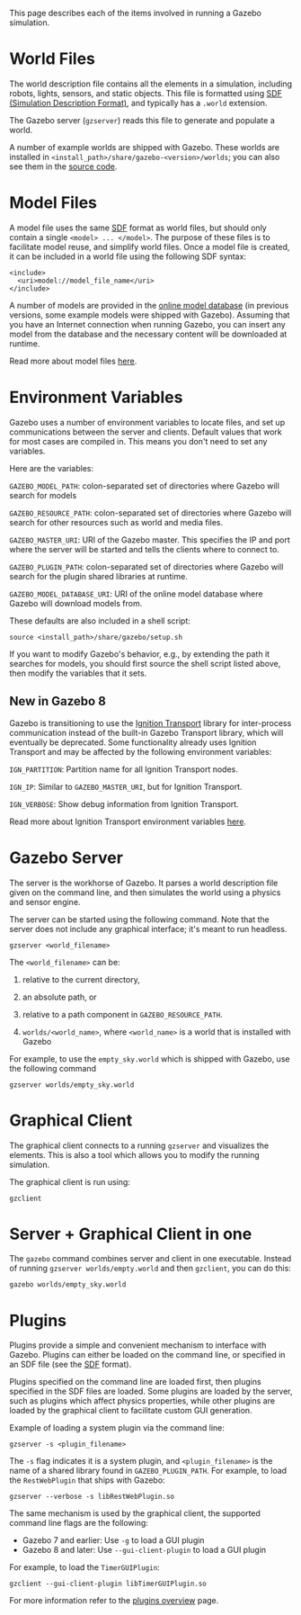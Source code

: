 This page describes each of the items involved in running a Gazebo simulation.

# World Files

The world description file contains all the elements in a simulation, including robots, lights, sensors, and static objects. This file is formatted using [SDF (Simulation Description Format)](http://gazebosim.org/sdf.html), and typically has a `.world` extension.

The Gazebo server (`gzserver`) reads this file to generate and populate a world.

A number of example worlds are shipped with Gazebo. These worlds are installed in `<install_path>/share/gazebo-<version>/worlds`;
you can also see them in the [source code](https://bitbucket.org/osrf/gazebo/src/default/worlds/).

# Model Files

A model file uses the same [SDF](http://gazebosim.org/sdf.html) format as world files, but should only contain a single `<model> ... </model>`. The purpose of these files is to facilitate model reuse, and simplify world files. Once a model file is created, it can be included in a world file using the following SDF syntax:

~~~
<include>
  <uri>model://model_file_name</uri>
</include>
~~~

A number of models are provided in the [online model database](http://bitbucket.org/osrf/gazebo_models) (in previous versions, some example models were shipped with Gazebo).  Assuming that you have an Internet connection when running Gazebo, you can insert any model from the database and the necessary content will be downloaded at runtime.

Read more about model files [here](http://gazebosim.org/tutorials?tut=build_model).

# Environment Variables

Gazebo uses a number of environment variables to locate files, and set up
communications between the server and clients.  Default values that work for
most cases are compiled in. This means you don't need to set any variables.

Here are the variables:

`GAZEBO_MODEL_PATH`: colon-separated set of directories where Gazebo will search for models

`GAZEBO_RESOURCE_PATH`: colon-separated set of directories where Gazebo will search for other resources such as world and media files.

`GAZEBO_MASTER_URI`: URI of the Gazebo master. This specifies the IP and port where the server will be started and tells the clients where to connect to.

`GAZEBO_PLUGIN_PATH`: colon-separated set of directories where Gazebo will search for the plugin shared libraries at runtime.

`GAZEBO_MODEL_DATABASE_URI`: URI of the online model database where Gazebo will download models from.

These defaults are also included in a shell script:

~~~
source <install_path>/share/gazebo/setup.sh
~~~

If you want to modify Gazebo's behavior, e.g., by extending the path it searches for models, you should first source the shell script listed above, then modify the variables that it sets.

## New in Gazebo 8

Gazebo is transitioning to use the [Ignition Transport](https://ignitionrobotics.org/libs/transport)
library for inter-process communication instead of the built-in
Gazebo Transport library, which will eventually be deprecated.
Some functionality already uses Ignition Transport and may be affected by the
following environment variables:

`IGN_PARTITION`: Partition name for all Ignition Transport nodes.

`IGN_IP`: Similar to `GAZEBO_MASTER_URI`, but for Ignition Transport.

`IGN_VERBOSE`: Show debug information from Ignition Transport.

Read more about Ignition Transport environment variables
[here](http://ignition-transport.readthedocs.io/en/ign-transport3/environment_variables/env_variables.html).

# Gazebo Server

The server is the workhorse of Gazebo. It parses a world description file given on the command line, and then simulates the world using a physics and sensor engine.

The server can be started using the following command.  Note that the server does not include any graphical interface; it's meant to run headless.

~~~
gzserver <world_filename>
~~~

The `<world_filename>` can be:

1. relative to the current directory,

2. an absolute path, or

3. relative to a path component in `GAZEBO_RESOURCE_PATH`.

4. `worlds/<world_name>`, where `<world_name>` is a world that is installed with Gazebo

For example, to use the `empty_sky.world` which is shipped with Gazebo, use the following command

~~~
gzserver worlds/empty_sky.world
~~~

# Graphical Client

The graphical client connects to a running `gzserver` and visualizes the elements. This is also a tool which allows you to modify the running simulation.

The graphical client is run using:

~~~
gzclient
~~~

# Server + Graphical Client in one

The `gazebo` command combines server and client in one executable.  Instead of running `gzserver worlds/empty.world` and then `gzclient`, you can do this:

~~~
gazebo worlds/empty_sky.world
~~~

# Plugins

Plugins provide a simple and convenient mechanism to interface with Gazebo.
Plugins can either be loaded on the command line, or specified in an SDF file
(see the [SDF](http://gazebosim.org/sdf.html) format).

Plugins specified on the command line are loaded first, then plugins specified
in the SDF files are loaded. Some plugins are loaded by the server, such as
plugins which affect physics properties, while other plugins are loaded by the
graphical client to facilitate custom GUI generation.

Example of loading a system plugin via the command line:

~~~
gzserver -s <plugin_filename>
~~~

The `-s` flag indicates it is a system plugin, and `<plugin_filename>` is the
name of a shared library found in `GAZEBO_PLUGIN_PATH`.
For example, to load the `RestWebPlugin` that ships with Gazebo:

~~~
gzserver --verbose -s libRestWebPlugin.so
~~~

The same mechanism is used by the graphical client, the supported command line
flags are the following:

* Gazebo 7 and earlier: Use `-g` to load a GUI plugin
* Gazebo 8 and later: Use `--gui-client-plugin` to load a GUI plugin

For example, to load the `TimerGUIPlugin`:

~~~
gzclient --gui-client-plugin libTimerGUIPlugin.so
~~~

For more information refer to the [plugins overview](http://gazebosim.org/tutorials/?tut=plugins_hello_world) page.
